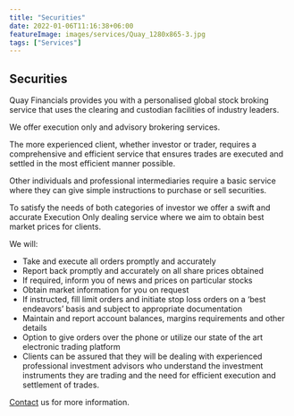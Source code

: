 ```yaml
---
title: "Securities"
date: 2022-01-06T11:16:38+06:00
featureImage: images/services/Quay_1280x865-3.jpg
tags: ["Services"]
---
```


## Securities

Quay Financials provides you with a personalised global stock broking service that uses the clearing and custodian facilities of industry leaders.

We offer execution only and advisory brokering services.

The more experienced client, whether investor or trader, requires a comprehensive and efficient service that ensures trades are executed and settled in the most efficient manner possible.

Other individuals and professional intermediaries require a basic service where they can give simple instructions to purchase or sell securities.

To satisfy the needs of both categories of investor we offer a swift and accurate Execution Only dealing service where we aim to obtain best market prices for clients.

We will:

- Take and execute all orders promptly and accurately
- Report back promptly and accurately on all share prices obtained
- If required, inform you of news and prices on particular stocks
- Obtain market information for you on request
- If instructed, fill limit orders and initiate stop loss orders on a ‘best endeavors’ basis and subject to appropriate documentation
- Maintain and report account balances, margins requirements and other details
- Option to give orders over the phone or utilize our state of the art electronic trading platform
- Clients can be assured that they will be dealing with experienced professional investment advisors who understand the investment instruments they are trading and the need for efficient execution and settlement of trades.

[Contact](/contact) us for more information.

